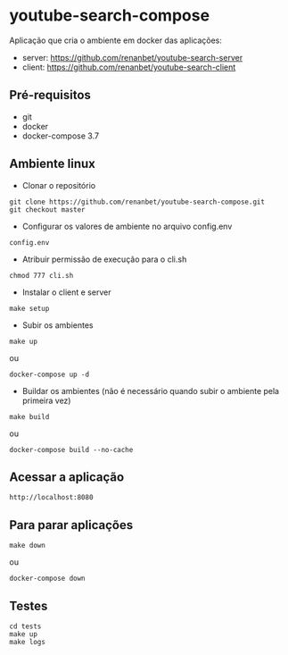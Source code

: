 # youtube-search-compose
Aplicação que cria o ambiente em docker das aplicações:
- server: https://github.com/renanbet/youtube-search-server
- client: https://github.com/renanbet/youtube-search-client 

## Pré-requisitos

- git
- docker
- docker-compose 3.7


## Ambiente linux

- Clonar o repositório
```
git clone https://github.com/renanbet/youtube-search-compose.git
git checkout master
```


- Configurar os valores de ambiente no arquivo config.env
```
config.env
```

- Atribuir permissão de execução para o cli.sh
```
chmod 777 cli.sh
```

- Instalar o client e server
```
make setup
```

- Subir os ambientes
```
make up
```
ou
```
docker-compose up -d
```

- Buildar os ambientes (não é necessário quando subir o ambiente pela primeira vez)
```
make build
```
ou
```
docker-compose build --no-cache
```

## Acessar a aplicação

```
http://localhost:8080
```

## Para parar aplicações

```
make down
```
ou
```
docker-compose down
```


## Testes
```
cd tests
make up
make logs
```
